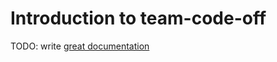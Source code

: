 # Introduction to team-code-off

TODO: write [great documentation](http://jacobian.org/writing/what-to-write/)
